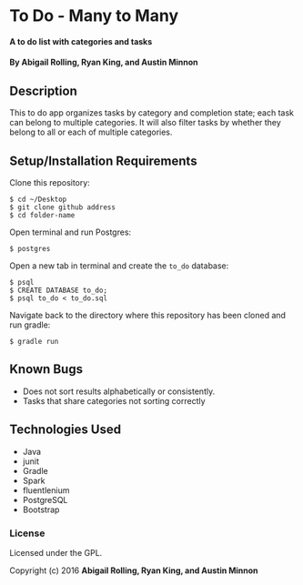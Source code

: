 # To Do - Many to Many

#### A to do list with categories and tasks

#### By Abigail Rolling, Ryan King, and Austin Minnon

## Description

This to do app organizes tasks by category and completion state; each task can belong to multiple categories. It will also filter tasks by whether they belong to all or each of multiple categories.

## Setup/Installation Requirements

Clone this repository:
```
$ cd ~/Desktop
$ git clone github address
$ cd folder-name
```

Open terminal and run Postgres:
```
$ postgres
```

Open a new tab in terminal and create the `to_do` database:
```
$ psql
$ CREATE DATABASE to_do;
$ psql to_do < to_do.sql
```

Navigate back to the directory where this repository has been cloned and run gradle:
```
$ gradle run
```
## Known Bugs

- Does not sort results alphabetically or consistently.
- Tasks that share categories not sorting correctly

## Technologies Used

* Java
* junit
* Gradle
* Spark
* fluentlenium
* PostgreSQL
* Bootstrap

### License

Licensed under the GPL.

Copyright (c) 2016 **Abigail Rolling, Ryan King, and Austin Minnon**
